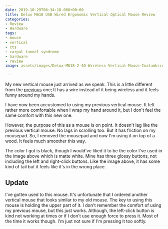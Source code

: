 ```yaml
---
date: 2019-10-29T06:34:18.000+00:00
title: Delux M618 USB Wired Ergonomic Vertical Optical Mouse Review
categories:
- Review
- Hardware
tags:
- mouse
- vertical
- cts
- carpal tunnel syndrome
- hardware
- review
image: assets/images/Delux-M618-2-4G-Wireless-Vertical-Mouse-Inalambrico-Ergonomic-1600-DPI-USB-Wired-Optical-Mouse-with.jpg

---
```

My new vertical mouse just arrived as we speak. This is a little different from the [previous](http://iosjunkie.com/blog/using-vertical-mouse-my-take/ "Vertical Mouse") one; It has a wire instead of it being wireless and it feels funny around my hands.

I have now been accustomed to using my previous vertical mouse. It felt rather more comfortable when I wrap my hand around it, but I don't feel the same comfort with this new one.

However, the purpose of this as a mouse is on point. It doesn't lag like the previous vertical mouse. No lags in scrolling too. But it has friction on my mousepad. So, I removed the mousepad and now I'm using it on top of a wood. It feels much smoother this way.

The color I got is black, though I would've liked it to be the color I've used in the image above which is matte white. Mine has three glossy buttons, not including the left and right-click buttons. Like the image above, it has some kind of tail but it feels like it's in the wrong place.

## Update

I've gotten used to this mouse. It's unfortunate that I ordered another vertical mouse that looks similar to my old mouse. The key to using this mouse is holding the upper part of it. I don't remember the comfort of using my previous mouse, but this just works. Although, the left-click button is kind not working at times or if I don't use enough force to press it. Most of the time it works though. I'm just not sure if I'm pressing it too softly.